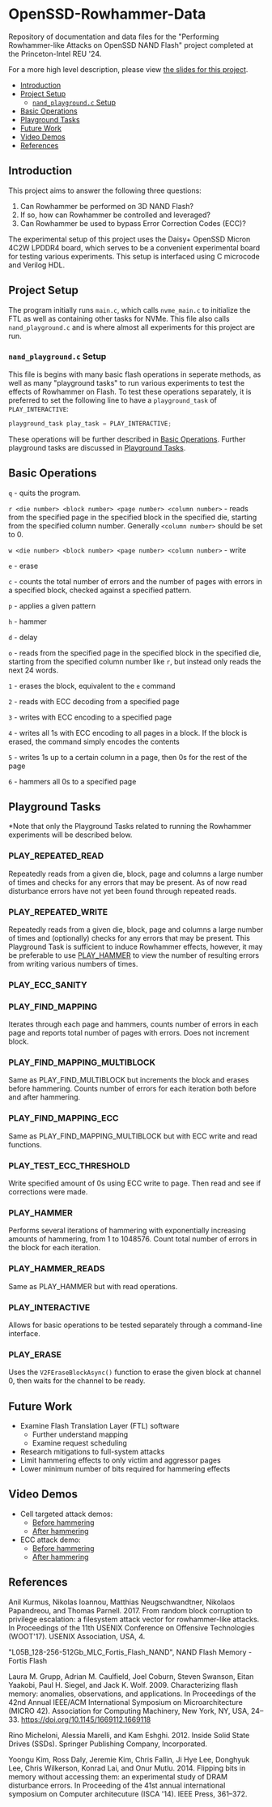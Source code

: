 # OpenSSD-Rowhammer-Data
Repository of documentation and data files for the "Performing Rowhammer-like Attacks on OpenSSD NAND Flash" project completed at the Princeton-Intel REU '24.

For a more high level description, please view [the slides for this project](https://docs.google.com/presentation/d/1VuKDGHRU1CSy5wz2qb5-6ENMViEKH8YWHjf_TMDVi7Q/edit?usp=sharing).

- [Introduction](#introduction)
- [Project Setup](#project-setup)
    - [`nand_playground.c` Setup](#nand_playgroundc-setup)
- [Basic Operations](#basic-operations)
- [Playground Tasks](#playground-tasks)
- [Future Work](#future-work)
- [Video Demos](#video-demos)
- [References](#references)

## Introduction
This project aims to answer the following three questions:
1. Can Rowhammer be performed on 3D NAND Flash?
2. If so, how can Rowhammer be controlled and leveraged?
3. Can Rowhammer be used to bypass Error Correction Codes (ECC)?

The experimental setup of this project uses the Daisy+ OpenSSD Micron 4C2W LPDDR4 board, which serves to be a convenient experimental board for testing various experiments. This setup is interfaced using C microcode and Verilog HDL.

## Project Setup
The program initially runs `main.c`, which calls `nvme_main.c` to initialize the FTL as well as containing other tasks for NVMe. This file also calls `nand_playground.c` and is where almost all experiments for this project are run.

### `nand_playground.c` Setup
This file is begins with many basic flash operations in seperate methods, as well as many "playground tasks" to run various experiments to test the effects of Rowhammer on Flash. To test these operations separately, it is preferred to set the following line to have a `playground_task` of `PLAY_INTERACTIVE`:
```c
playground_task play_task = PLAY_INTERACTIVE;
```
These operations will be further described in [Basic Operations](#basic-operations). Further playground tasks are discussed in [Playground Tasks](#playground-tasks).

## Basic Operations

`q` - quits the program.

`r <die number> <block number> <page number> <column number>` - reads from the specified page in the specified block in the specified die, starting from the specified column number. Generally `<column number>` should be set to 0. 

`w <die number> <block number> <page number> <column number>` - write

`e` - erase

`c` -  counts the total number of errors and the number of pages with errors in a specified block, checked against a specified pattern.

`p` - applies a given pattern

`h` - hammer

`d` - delay

`o` - reads from the specified page in the specified block in the specified die, starting from the specified column number like `r`, but instead only reads the next 24 words.

`1` - erases the block, equivalent to the `e` command

`2` - reads with ECC decoding from a specified page

`3` - writes with ECC encoding to a specified page

`4` - writes all 1s with ECC encoding to all pages in a block. If the block is erased, the command simply encodes the contents

`5` - writes 1s up to a certain column in a page, then 0s for the rest of the page

`6` - hammers all 0s to a specified page

## Playground Tasks
\*Note that only the Playground Tasks related to running the Rowhammer experiments will be described below.

### PLAY_REPEATED_READ
Repeatedly reads from a given die, block, page and columns a large number of times and checks for any errors that may be present. As of now read disturbance errors have not yet been found through repeated reads.

### PLAY_REPEATED_WRITE
Repeatedly reads from a given die, block, page and columns a large number of times and (optionally) checks for any errors that may be present. This Playground Task is sufficient to induce Rowhammer effects, however, it may be preferable to use [PLAY_HAMMER](#play_hammer) to view the number of resulting errors from writing various numbers of times.

### PLAY_ECC_SANITY

### PLAY_FIND_MAPPING
Iterates through each page and hammers, counts number of errors in each page and reports total number of pages with errors. Does not increment block.
### PLAY_FIND_MAPPING_MULTIBLOCK
Same as PLAY_FIND_MULTIBLOCK but increments the block and erases before hammering. Counts number of errors for each iteration both before and after hammering.
### PLAY_FIND_MAPPING_ECC
Same as PLAY_FIND_MAPPING_MULTIBLOCK but with ECC write and read functions. 
### PLAY_TEST_ECC_THRESHOLD
Write specified amount of 0s using ECC write to page. Then read and see if corrections were made.
### PLAY_HAMMER
Performs several iterations of hammering with exponentially increasing amounts of hammering, from 1 to 1048576. Count total number of errors in the block for each iteration. 
### PLAY_HAMMER_READS
Same as PLAY_HAMMER but with read operations.
### PLAY_INTERACTIVE
Allows for basic operations to be tested separately through a command-line interface.

### PLAY_ERASE
Uses the `V2FEraseBlockAsync()` function to erase the given block at channel 0, then waits for the channel to be ready. 

## Future Work
- Examine Flash Translation Layer (FTL) software
    - Further understand mapping
    - Examine request scheduling
- Research mitigations to full-system attacks
- Limit hammering effects to only victim and aggressor pages
- Lower minimum number of bits required for hammering effects
## Video Demos
- Cell targeted attack demos:
    - [Before hammering](https://drive.google.com/file/d/1jyn__EOjHA94RQtv2eHecDY3mRCNFb0E/view?usp=sharing)
    - [After hammering](https://drive.google.com/file/d/1SDJu3W-H8YpoyQU7D9pafaBuRR_XP6xB/view?usp=sharing)
- ECC attack demo:
    - [Before hammering](https://drive.google.com/file/d/1fMg7ExPKXOX3ifcKE7bsS4wqp9k2S2NB/view?usp=sharing)
    - [After hammering](https://drive.google.com/file/d/1_FkIkBRxCkiKDO84wvBTinXbO_T_v0xA/view?usp=sharing)
## References
Anil Kurmus, Nikolas Ioannou, Matthias Neugschwandtner, Nikolaos Papandreou, and Thomas Parnell. 2017. From random block corruption to privilege escalation: a filesystem attack vector for rowhammer-like attacks. In Proceedings of the 11th USENIX Conference on Offensive Technologies (WOOT'17). USENIX Association, USA, 4.

"L05B_128-256-512Gb_MLC_Fortis_Flash_NAND", NAND Flash Memory - Fortis Flash

Laura M. Grupp, Adrian M. Caulfield, Joel Coburn, Steven Swanson, Eitan Yaakobi, Paul H. Siegel, and Jack K. Wolf. 2009. Characterizing flash memory: anomalies, observations, and applications. In Proceedings of the 42nd Annual IEEE/ACM International Symposium on Microarchitecture (MICRO 42). Association for Computing Machinery, New York, NY, USA, 24–33. https://doi.org/10.1145/1669112.1669118

Rino Micheloni, Alessia Marelli, and Kam Eshghi. 2012. Inside Solid State Drives (SSDs). Springer Publishing Company, Incorporated.

Yoongu Kim, Ross Daly, Jeremie Kim, Chris Fallin, Ji Hye Lee, Donghyuk Lee, Chris Wilkerson, Konrad Lai, and Onur Mutlu. 2014. Flipping bits in memory without accessing them: an experimental study of DRAM disturbance errors. In Proceeding of the 41st annual international symposium on Computer architecuture (ISCA '14). IEEE Press, 361–372.
